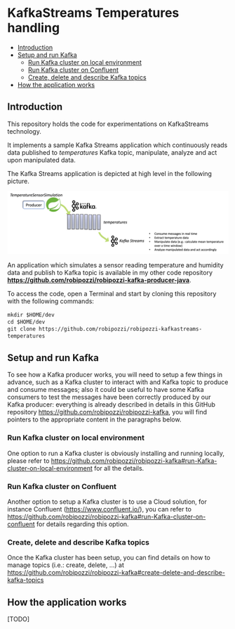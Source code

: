 # KafkaStreams Temperatures handling
- [Introduction](#introduction)
- [Setup and run Kafka](#setup-and-run-kafka)
    - [Run Kafka cluster on local environment](#run-kafka-cluster-on-local-environment)
    - [Run Kafka cluster on Confluent](#run-kafka-cluster-on-confluent)
    - [Create, delete and describe Kafka topics](#create-delete-and-describe-kafka-topics)
- [How the application works](#how-the-application-works)
    
## Introduction
This repository holds the code for experimentations on KafkaStreams technology.

It implements a sample Kafka Streams application which continuously reads data published to *temperatures* Kafka topic, manipulate, analyze and act upon
manipulated data.

The Kafka Streams application is depicted at high level in the following picture.

![](img/kafkastreams-app.png)

An application which simulates a sensor reading temperature and humidity data and publish to Kafka topic is available in my other code repository 
**https://github.com/robipozzi/robipozzi-kafka-producer-java**.

To access the code, open a Terminal and start by cloning this repository with the following commands:

```
mkdir $HOME/dev
cd $HOME/dev
git clone https://github.com/robipozzi/robipozzi-kafkastreams-temperatures
```

## Setup and run Kafka
To see how a Kafka producer works, you will need to setup a few things in advance, such as a Kafka cluster to interact with and Kafka topic to produce and consume 
messages; also it could be useful to have some Kafka consumers to test the messages have been correctly produced by our Kafka producer: everything is 
already described in details in this GitHub repository https://github.com/robipozzi/robipozzi-kafka, you will find pointers to the appropriate content in the 
paragraphs below.

### Run Kafka cluster on local environment
One option to run a Kafka cluster is obviously installing and running locally, please refer to 
https://github.com/robipozzi/robipozzi-kafka#run-Kafka-cluster-on-local-environment for all the details.

### Run Kafka cluster on Confluent
Another option to setup a Kafka cluster is to use a Cloud solution, for instance Confluent (https://www.confluent.io/), you can refer to 
https://github.com/robipozzi/robipozzi-kafka#run-Kafka-cluster-on-confluent for details regarding this option.

### Create, delete and describe Kafka topics
Once the Kafka cluster has been setup, you can find details on how to manage topics (i.e.: create, delete, ...) at 
https://github.com/robipozzi/robipozzi-kafka#create-delete-and-describe-kafka-topics

## How the application works
[TODO]
